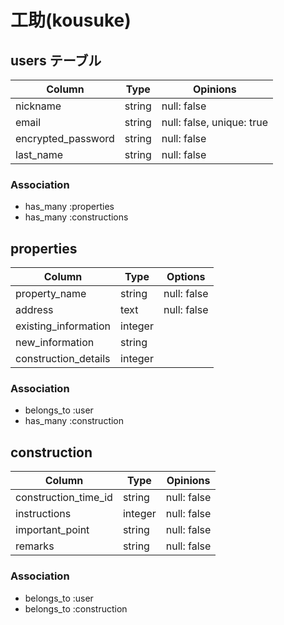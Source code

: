 # 工助(kousuke)

## users テーブル


| Column             | Type   | Opinions                  |
| ------------------ | ------ | ------------------------- |
| nickname           | string | null: false               |
| email              | string | null: false, unique: true |
| encrypted_password | string | null: false               |
| last_name          | string | null: false               |

### Association
- has_many :properties
- has_many :constructions


## properties

| Column               | Type       | Options                        |
| -------------------- | ---------- | ------------------------------ |
| property_name        | string     | null: false                    |
| address              | text       | null: false                    |
| existing_information | integer    |                     |
| new_information      | string     | 
| construction_details | integer    |                     |

### Association
- belongs_to :user
- has_many :construction

## construction

| Column               | Type       | Opinions                       |
| -------------------- | ---------- | ------------------------------ |
| construction_time_id | string     | null: false                    |
| instructions         | integer    | null: false                    |
| important_point      | string     | null: false                    |
| remarks              | string     | null: false                    |

### Association
- belongs_to :user
- belongs_to :construction
